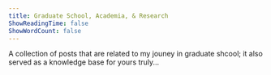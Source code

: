 ```yaml
---
title: Graduate School, Academia, & Research
ShowReadingTime: false
ShowWordCount: false
---
```


A collection of posts that are related to my jouney in graduate shcool; it also served as a knowledge base for yours truly...

